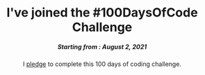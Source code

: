 <h1 align="center"> 
I've joined the #100DaysOfCode Challenge
</h1>
<h5 align="center">
Starting from : August 2, 2021
</h5>

<p align="center">
I <a href="https://raw.githubusercontent.com/ashutoshkrris/100-Days-of-Python/master/Course-Pledge.jpg">pledge</a> to complete this 100 days of coding challenge.
</p>
